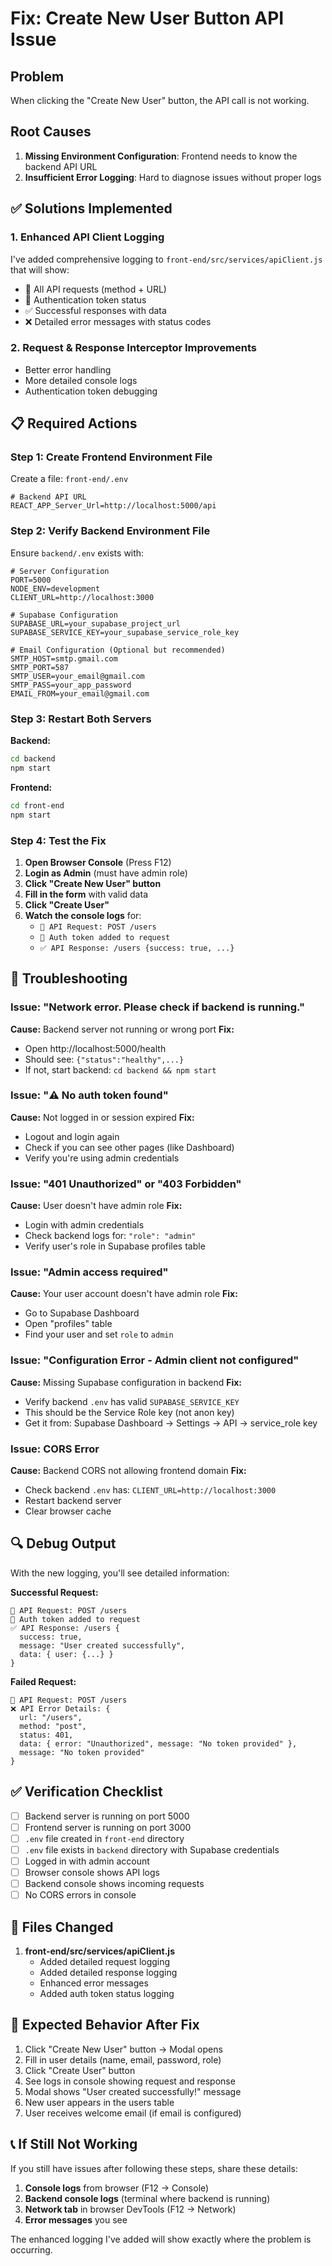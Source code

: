# Fix: Create New User Button API Issue

## Problem
When clicking the "Create New User" button, the API call is not working.

## Root Causes
1. **Missing Environment Configuration**: Frontend needs to know the backend API URL
2. **Insufficient Error Logging**: Hard to diagnose issues without proper logs

## ✅ Solutions Implemented

### 1. Enhanced API Client Logging
I've added comprehensive logging to `front-end/src/services/apiClient.js` that will show:
- 🔄 All API requests (method + URL)
- 🔐 Authentication token status
- ✅ Successful responses with data
- ❌ Detailed error messages with status codes

### 2. Request & Response Interceptor Improvements
- Better error handling
- More detailed console logs
- Authentication token debugging

## 📋 Required Actions

### Step 1: Create Frontend Environment File
Create a file: `front-end/.env`

```env
# Backend API URL
REACT_APP_Server_Url=http://localhost:5000/api
```

### Step 2: Verify Backend Environment File
Ensure `backend/.env` exists with:

```env
# Server Configuration
PORT=5000
NODE_ENV=development
CLIENT_URL=http://localhost:3000

# Supabase Configuration
SUPABASE_URL=your_supabase_project_url
SUPABASE_SERVICE_KEY=your_supabase_service_role_key

# Email Configuration (Optional but recommended)
SMTP_HOST=smtp.gmail.com
SMTP_PORT=587
SMTP_USER=your_email@gmail.com
SMTP_PASS=your_app_password
EMAIL_FROM=your_email@gmail.com
```

### Step 3: Restart Both Servers

**Backend:**
```bash
cd backend
npm start
```

**Frontend:**
```bash
cd front-end
npm start
```

### Step 4: Test the Fix

1. **Open Browser Console** (Press F12)
2. **Login as Admin** (must have admin role)
3. **Click "Create New User" button**
4. **Fill in the form** with valid data
5. **Click "Create User"**
6. **Watch the console logs** for:
   - `🔄 API Request: POST /users`
   - `🔐 Auth token added to request`
   - `✅ API Response: /users {success: true, ...}`

## 🐛 Troubleshooting

### Issue: "Network error. Please check if backend is running."
**Cause:** Backend server not running or wrong port
**Fix:**
- Open http://localhost:5000/health
- Should see: `{"status":"healthy",...}`
- If not, start backend: `cd backend && npm start`

### Issue: "⚠️ No auth token found"
**Cause:** Not logged in or session expired
**Fix:**
- Logout and login again
- Check if you can see other pages (like Dashboard)
- Verify you're using admin credentials

### Issue: "401 Unauthorized" or "403 Forbidden"
**Cause:** User doesn't have admin role
**Fix:**
- Login with admin credentials
- Check backend logs for: `"role": "admin"`
- Verify user's role in Supabase profiles table

### Issue: "Admin access required"
**Cause:** Your user account doesn't have admin role
**Fix:**
- Go to Supabase Dashboard
- Open "profiles" table
- Find your user and set `role` to `admin`

### Issue: "Configuration Error - Admin client not configured"
**Cause:** Missing Supabase configuration in backend
**Fix:**
- Verify backend `.env` has valid `SUPABASE_SERVICE_KEY`
- This should be the Service Role key (not anon key)
- Get it from: Supabase Dashboard -> Settings -> API -> service_role key

### Issue: CORS Error
**Cause:** Backend CORS not allowing frontend domain
**Fix:**
- Check backend `.env` has: `CLIENT_URL=http://localhost:3000`
- Restart backend server
- Clear browser cache

## 🔍 Debug Output

With the new logging, you'll see detailed information:

**Successful Request:**
```
🔄 API Request: POST /users
🔐 Auth token added to request
✅ API Response: /users {
  success: true,
  message: "User created successfully",
  data: { user: {...} }
}
```

**Failed Request:**
```
🔄 API Request: POST /users
❌ API Error Details: {
  url: "/users",
  method: "post",
  status: 401,
  data: { error: "Unauthorized", message: "No token provided" },
  message: "No token provided"
}
```

## ✅ Verification Checklist

- [ ] Backend server is running on port 5000
- [ ] Frontend server is running on port 3000
- [ ] `.env` file created in `front-end` directory
- [ ] `.env` file exists in `backend` directory with Supabase credentials
- [ ] Logged in with admin account
- [ ] Browser console shows API logs
- [ ] Backend console shows incoming requests
- [ ] No CORS errors in console

## 📝 Files Changed

1. **front-end/src/services/apiClient.js**
   - Added detailed request logging
   - Added detailed response logging
   - Enhanced error messages
   - Added auth token status logging

## 🎯 Expected Behavior After Fix

1. Click "Create New User" button → Modal opens
2. Fill in user details (name, email, password, role)
3. Click "Create User" button
4. See logs in console showing request and response
5. Modal shows "User created successfully!" message
6. New user appears in the users table
7. User receives welcome email (if email is configured)

## 📞 If Still Not Working

If you still have issues after following these steps, share these details:

1. **Console logs** from browser (F12 → Console)
2. **Backend console logs** (terminal where backend is running)
3. **Network tab** in browser DevTools (F12 → Network)
4. **Error messages** you see

The enhanced logging I've added will show exactly where the problem is occurring.

